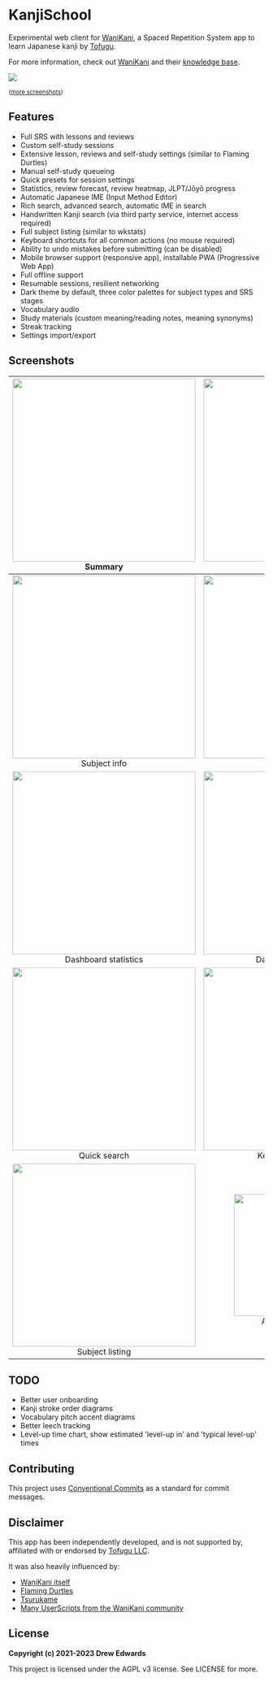 # KanjiSchool

Experimental web client for [WaniKani](https://www.wanikani.com), a Spaced Repetition System app to learn
Japanese kanji by [Tofugu](https://www.tofugu.com/).

For more information, check out [WaniKani](https://www.wanikani.com) and their
[knowledge base](https://knowledge.wanikani.com).

![](https://i.imgur.com/BKLtQ1a.png)

<sub>([more screenshots](#Screenshots))</sub>

## Features

* Full SRS with lessons and reviews
* Custom self-study sessions
* Extensive lesson, reviews and self-study settings (similar to Flaming Durtles)
* Manual self-study queueing
* Quick presets for session settings
* Statistics, review forecast, review heatmap, JLPT/Jōyō progress
* Automatic Japanese IME (Input Method Editor)
* Rich search, advanced search, automatic IME in search
* Handwritten Kanji search (via third party service, internet access required)
* Full subject listing (similar to wkstats)
* Keyboard shortcuts for all common actions (no mouse required)
* Ability to undo mistakes before submitting (can be disabled)
* Mobile browser support (responsive app), installable PWA (Progressive Web App)
* Full offline support
* Resumable sessions, resilient networking
* Dark theme by default, three color palettes for subject types and SRS stages
* Vocabulary audio
* Study materials (custom meaning/reading notes, meaning synonyms)
* Streak tracking
* Settings import/export

## Screenshots

<center>

| <img src="https://i.imgur.com/RUXjpFd.png" width="360"><br /><center>Summary</center> | <img src="https://i.imgur.com/si595BJ.png" width="360"><br /><center>Questions</center> |
| :---: | :---: |
| <img src="https://i.imgur.com/hFjEBrQ.png" width="360"><br /><center>Subject info</center> | <img src="https://i.imgur.com/NRjSRDb.png" width="360"><br /><center>Subject info</center> |
| <img src="https://i.imgur.com/h7QwCv5.png" width="360"><br /><center>Dashboard statistics</center> | <img src="https://i.imgur.com/usDnUbs.png" width="360"><br /><center>Dashboard statistics</center> |
| <img src="https://i.imgur.com/Q5Pnv7i.png" width="360"><br /><center>Quick search</center> | <img src="https://i.imgur.com/u0J5FeH.png" width="360"><br /><center>Keyboard shortcuts</center> |
| <img src="https://i.imgur.com/dBPeI3U.png" width="360"><br /><center>Subject listing</center> | <img src="https://i.imgur.com/Mk1HY2s.png" width="240"><br /><center>Advanced search</center> |

</center>

## TODO

* Better user onboarding
* Kanji stroke order diagrams
* Vocabulary pitch accent diagrams
* Better leech tracking
* Level-up time chart, show estimated 'level-up in' and 'typical level-up' times

## Contributing

This project uses 
[Conventional Commits](https://www.conventionalcommits.org/en/v1.0.0/) as a
standard for commit messages.

## Disclaimer

This app has been independently developed, and is not supported by, affiliated
with or endorsed by [Tofugu LLC](https://www.tofugu.com/).

It was also heavily influenced by:
* [WaniKani itself](https://www.wanikani.com)
* [Flaming Durtles](https://community.wanikani.com/t/android-flaming-durtles-android-app-with-offline-support/38400)
* [Tsurukame](https://community.wanikani.com/t/ios-tsurukame-native-app-with-offline-lessons-and-reviews/30635)
* [Many UserScripts from the WaniKani
  community](https://community.wanikani.com/c/wanikani/api-and-third-party-apps)

## License

**Copyright (c) 2021-2023 Drew Edwards**

This project is licensed under the AGPL v3 license. See LICENSE for more.

